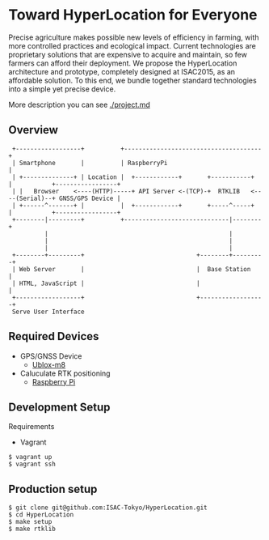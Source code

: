 # Toward HyperLocation for Everyone

Precise agriculture makes possible new levels of efficiency in farming, with more controlled practices and ecological impact. Current technologies are proprietary solutions that are expensive to acquire and maintain, so few farmers can afford their deployment. We propose the HyperLocation architecture and prototype, completely designed at ISAC2015, as an affordable solution. To this end, we bundle together standard technologies into a simple yet precise device.

More description you can see [./project.md](./project.md)

## Overview

```
 +------------------+          +--------------------------------------+                            
 | Smartphone       |          | RaspberryPi                          |                            
 | +--------------+ | Location |  +------------+       +-----------+  |           +-----------------+
 | |   Browser    <----(HTTP)-----+ API Server <-(TCP)-+  RTKLIB   <----(Serial)--+ GNSS/GPS Device |
 | +------^-------+ |          |  +------------+       +-----^-----+  |           +-----------------+
 +--------|---------+          +-----------------------------|--------+                            
          |                                                  |                                     
          |                                                  |                                     
          |                                                  |                                     
 +--------+---------+                               +--------+---------+                           
 | Web Server       |                               |  Base Station    |                           
 | HTML, JavaScript |                               |                  |                           
 +------------------+                               +------------------+                           
 Serve User Interface
```
## Required Devices

- GPS/GNSS Device
  - [Ublox-m8](http://www.u-blox.com/en/u-blox-6-the-next-generation-gps-platform.html)
- Caluculate RTK positioning
  - [Raspberry Pi](https://www.raspberrypi.org/)

## Development Setup

Requirements
- Vagrant

```
$ vagrant up
$ vagrant ssh
```

## Production setup

```
$ git clone git@github.com:ISAC-Tokyo/HyperLocation.git
$ cd HyperLocation
$ make setup
$ make rtklib
```
